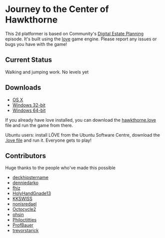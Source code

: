 # Journey to the Center of Hawkthorne

This 2d platformer is based on Community's [Digital Estate Planning][estate]
episode. It's built using the [love](https://love2d.org/) game engine. Please
report any issues or bugs you have with the game!

[estate]: http://en.wikipedia.org/wiki/Digital_Estate_Planning

## Current Status

Walking and jumping work. No levels yet

## Downloads
 
- [OS X][osx]
- [Windows 32-bit][win32]
- [Windows 64-bit][win64]

If you already have love installed, you can download the
[hawkthorne.love][love] file and run the game from there.

Ubuntu users: install LÖVE from the Ubuntu Software Centre, download the [.love
file][love] and run it. Everyone gets to play!
 

[love]: https://github.com/downloads/kyleconroy/hawkthorne-journey/hawkthorne.love
[osx]:  https://github.com/downloads/kyleconroy/hawkthorne-journey/hawkthorne-osx.zip
[win32]:  https://github.com/downloads/kyleconroy/hawkthorne-journey/hawkthorne-win-x86.zip
[win64]:  https://github.com/downloads/kyleconroy/hawkthorne-journey/hawkthorne-win-x64.zip

## Contributors

Huge thanks to the people who've made this possible

- [deckhipstername](http://www.reddit.com/user/deckhipstername)
- [denniedarko](http://www.reddit.com/user/denniedarko)
- [fhiz](http://www.reddit.com/user/fhiz)
- [HolyHandGnade13](http://www.reddit.com/user/HolyHandGnade13)
- [KKSWISS](http://www.reddit.com/user/KKSWISS)
- [nonisredael](http://www.reddit.com/user/nonisredael)
- [Octocycle2](http://www.reddit.com/user/Octocycle2)
- [ohsin](http://www.reddit.com/user/ohsin)
- [Philoctitties](http://www.reddit.com/user/Philoctitties)
- [ProfBauer](http://www.reddit.com/user/ProfBauer)
- [trevorstarick](http://www.reddit.com/user/trevorstarick)
